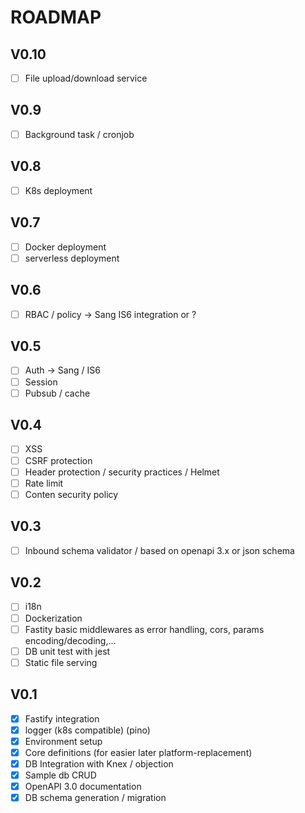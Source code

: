 # ROADMAP

## V0.10

* [ ] File upload/download service

## V0.9

* [ ] Background task / cronjob

## V0.8

* [ ] K8s deployment

## V0.7

* [ ] Docker deployment
* [ ] serverless deployment

## V0.6

* [ ] RBAC / policy -> Sang IS6 integration or ?

## V0.5

* [ ] Auth -> Sang / IS6
* [ ] Session
* [ ] Pubsub / cache

## V0.4

* [ ] XSS
* [ ] CSRF protection
* [ ] Header protection / security practices / Helmet
* [ ] Rate limit
* [ ] Conten security policy

## V0.3

* [ ] Inbound schema validator / based on openapi 3.x or json schema

## V0.2

* [ ] i18n
* [ ] Dockerization
* [ ] Fastity basic middlewares as error handling, cors, params encoding/decoding,...
* [ ] DB unit test with jest
* [ ] Static file serving

## V0.1

* [X] Fastify integration
* [X] logger (k8s compatible) (pino)
* [X] Environment setup
* [x] Core definitions (for easier later platform-replacement)
* [X] DB Integration with Knex / objection
* [X] Sample db CRUD
* [X] OpenAPI 3.0 documentation
* [X] DB schema generation / migration
